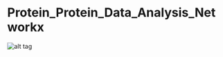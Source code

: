 # Protein_Protein_Data_Analysis_Networkx

![alt tag](https://github.com/tanvircs/Protein_Protein_Data_Analysis_Networkx/blob/master/figure/Betweenness_Centrality_Powerlaw.png)

